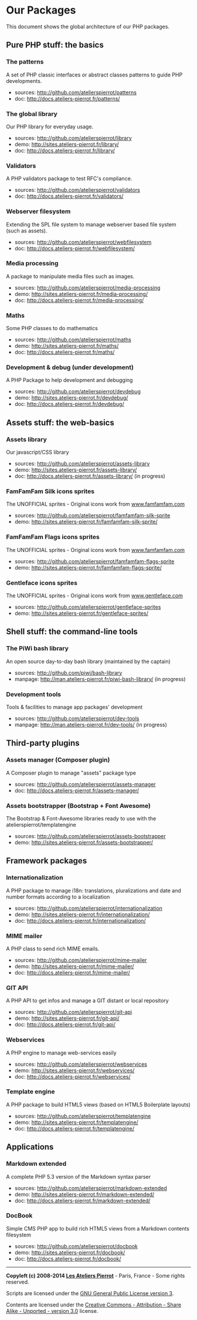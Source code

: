 Our Packages
============

This document shows the global architecture of our PHP packages.


## Pure PHP stuff: the basics

### The patterns

A set of PHP classic interfaces or abstract classes patterns to guide PHP developments.

- sources: <http://github.com/atelierspierrot/patterns>
- doc: <http://docs.ateliers-pierrot.fr/patterns/>

### The global library

Our PHP library for everyday usage.

- sources: <http://github.com/atelierspierrot/library>
- demo: <http://sites.ateliers-pierrot.fr/library/>
- doc: <http://docs.ateliers-pierrot.fr/library/>

### Validators

A PHP validators package to test RFC's compliance.

- sources: <http://github.com/atelierspierrot/validators>
- doc: <http://docs.ateliers-pierrot.fr/validators/>

### Webserver filesystem

Extending the SPL file system to manage webserver based file system (such as assets).

- sources: <http://github.com/atelierspierrot/webfilesystem>
- doc: <http://docs.ateliers-pierrot.fr/webfilesystem/>

### Media processing

A package to manipulate media files such as images.

- sources: <http://github.com/atelierspierrot/media-processing>
- demo: <http://sites.ateliers-pierrot.fr/media-processing/>
- doc: <http://docs.ateliers-pierrot.fr/media-processing/>

### Maths

Some PHP classes to do mathematics

- sources: <http://github.com/atelierspierrot/maths>
- demo: <http://sites.ateliers-pierrot.fr/maths/>
- doc: <http://docs.ateliers-pierrot.fr/maths/>

### Development & debug (under development)

A PHP Package to help development and debugging

- sources: <http://github.com/atelierspierrot/devdebug>
- demo: <http://sites.ateliers-pierrot.fr/devdebug/>
- doc: <http://docs.ateliers-pierrot.fr/devdebug/>


## Assets stuff: the web-basics

### Assets library

Our javascript/CSS library

- sources: <http://github.com/atelierspierrot/assets-library>
- demo: <http://sites.ateliers-pierrot.fr/assets-library/>
- doc: <http://docs.ateliers-pierrot.fr/assets-library/> (in progress)

### FamFamFam Silk icons sprites

The UNOFFICIAL sprites - Original icons work from www.famfamfam.com

- sources: <http://github.com/atelierspierrot/famfamfam-silk-sprite>
- demo: <http://sites.ateliers-pierrot.fr/famfamfam-silk-sprite/>

### FamFamFam Flags icons sprites

The UNOFFICIAL sprites - Original icons work from www.famfamfam.com

- sources: <http://github.com/atelierspierrot/famfamfam-flags-sprite>
- demo: <http://sites.ateliers-pierrot.fr/famfamfam-flags-sprite/>

### Gentleface icons sprites

The UNOFFICIAL sprites - Original icons work from www.gentleface.com

- sources: <http://github.com/atelierspierrot/gentleface-sprites>
- demo: <http://sites.ateliers-pierrot.fr/gentleface-sprites/>


## Shell stuff: the command-line tools

### The PiWi bash library

An open source day-to-day bash library (maintained by the captain)

- sources: <http://github.com/piwi/bash-library>
- manpage: <http://man.ateliers-pierrot.fr/piwi-bash-library/> (in progress)

### Development tools

Tools & facilities to manage app packages' development

- sources: <http://github.com/atelierspierrot/dev-tools>
- manpage: <http://man.ateliers-pierrot.fr/dev-tools/> (in progress)


## Third-party plugins

### Assets manager (Composer plugin)

A Composer plugin to manage "assets" package type

- sources: <http://github.com/atelierspierrot/assets-manager>
- doc: <http://docs.ateliers-pierrot.fr/assets-manager/>

### Assets bootstrapper (Bootstrap + Font Awesome)

The Bootstrap & Font-Awesome libraries ready to use with the atelierspierrot/templatengine

- sources: <http://github.com/atelierspierrot/assets-bootstrapper>
- demo: <http://sites.ateliers-pierrot.fr/assets-bootstrapper/>


## Framework packages

### Internationalization

A PHP package to manage i18n: translations, pluralizations and date and number formats according to a localization

- sources: <http://github.com/atelierspierrot/internationalization>
- demo: <http://sites.ateliers-pierrot.fr/internationalization/>
- doc: <http://docs.ateliers-pierrot.fr/internationalization/>

### MIME mailer

A PHP class to send rich MIME emails.

- sources: <http://github.com/atelierspierrot/mime-mailer>
- demo: <http://sites.ateliers-pierrot.fr/mime-mailer/>
- doc: <http://docs.ateliers-pierrot.fr/mime-mailer/>

### GIT API

A PHP API to get infos and manage a GIT distant or local repository

- sources: <http://github.com/atelierspierrot/git-api>
- demo: <http://sites.ateliers-pierrot.fr/git-api/>
- doc: <http://docs.ateliers-pierrot.fr/git-api/>

### Webservices

A PHP engine to manage web-services easily

- sources: <http://github.com/atelierspierrot/webservices>
- demo: <http://sites.ateliers-pierrot.fr/webservices/>
- doc: <http://docs.ateliers-pierrot.fr/webservices/>

### Template engine

A PHP package to build HTML5 views (based on HTML5 Boilerplate layouts)

- sources: <http://github.com/atelierspierrot/templatengine>
- demo: <http://sites.ateliers-pierrot.fr/templatengine/>
- doc: <http://docs.ateliers-pierrot.fr/templatengine/>


## Applications

### Markdown extended

A complete PHP 5.3 version of the Markdown syntax parser

- sources: <http://github.com/atelierspierrot/markdown-extended>
- demo: <http://sites.ateliers-pierrot.fr/markdown-extended/>
- doc: <http://docs.ateliers-pierrot.fr/markdown-extended/>

### DocBook

Simple CMS PHP app to build rich HTML5 views from a Markdown contents filesystem

- sources: <http://github.com/atelierspierrot/docbook>
- demo: <http://sites.ateliers-pierrot.fr/docbook/>
- doc: <http://docs.ateliers-pierrot.fr/docbook/>


----
**Copyleft (c) 2008-2014 [Les Ateliers Pierrot](http://www.ateliers-pierrot.fr/)** - Paris, France - Some rights reserved.

Scripts are licensed under the [GNU General Public License version 3](http://www.gnu.org/licenses/gpl.html).

Contents are licensed under the [Creative Commons - Attribution - Share Alike - Unported - version 3.0](http://creativecommons.org/licenses/by-sa/3.0/) license.
